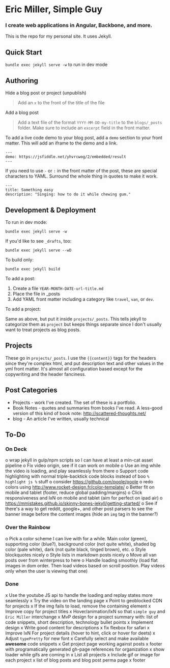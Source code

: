 # Eric Miller, Simple Guy
### I create web applications in Angular, Backbone, and more.

This is the repo for my personal site. It uses Jekyll.

## Quick Start

`bundle exec jekyll serve -w` to run in dev mode

## Authoring

Hide a blog post or project (unpublish)

> Add an `x` to the front of the title of the file

Add a blog post

> Add a text file of the format `YYYY-MM-DD-my-title` to the `blogs/_posts` folder. Make sure to include an `excerpt` field in the front matter.

To add a live code demo to your blog post, add a `demo` section to your front matter. This will add an iframe to the demo and a link.

    ---
    demo: https://jsfiddle.net/yhvrcwog/2/embedded/result
    ---

If you need to use `-` or `:` in the front matter of the post, these are special characters to YAML. Surround the whole thing in quotes to make it work.

    ---
    title: Something easy
    description: "Singing: how to do it while chewing gum."



## Development & Deployment

To run in dev mode:

    bundle exec jekyll serve -w

If you'd like to see `_drafts`, too:

    bundle exec jekyll serve --wD

To build only:

    bundle exec jekyll build

To add a post:

1. Create a file `YEAR-MONTH-DATE-url-title.md`
2. Place the file in _posts
3. Add YAML front matter including a category like `travel`, `van`, or `dev`.

To add a project:

Same as above, but put it inside `projects/_posts`. This tells jekyll to categorize them as `project` but keeps things separate since I don't usually want to treat projects as blog posts.



## Projects

These go in `projects/_posts`. I use the `{{content}}` tags for the headers since they're complex html, and put description text and other values in the yml front matter.
It's almost all configuration based except for the copywriting and the header fanciness.


## Post Categories

* Projects - work I've created. The set of these is a portfolio.
* Book Notes - quotes and summaries from books I've read. A less-good version of this kind of book note: http://scattered-thoughts.net/
* blog - An article I've written, usually technical

## To-Do

### On Deck
o wrap jekyll in gulp/npm scripts so I can have at least a min-cat asset pipeline
o Fix video origin, see if it can work on mobile
o Use an img while the video is loading, and play seamlessly from there
o Support code highlighting with normal triple-backtick code blocks instead of boo `% highlight js %` stuff
o consider https://github.com/poole/poole
o redo colors using http://www.rocket-design.fr/color-template/
o Better fit on mobile and tablet (footer, reduce global padding/margins)
o Click responsiveness and IxN on mobile and tablet (aim for perfect on ipad air)
o https://mmistakes.github.io/skinny-bones-jekyll/getting-started/
o See if there's a way to get reddit, google+, and other post parsers to see the banner image before the content images (hide an `img` tag in the banner?)

### Over the Rainbow
o Pick a color scheme I can live with for a while. Main color (green), supporting color (blue?), background color (not quite white), shaded bg color (pale white), dark (not quite black, tinged brown), etc.
o Style blockquotes nicely
o Style lists in markdown posts nicely
o Move all van posts over from winterpress to here
o Handle loading smoothly (load flat images in dom order. Then load videos based on scroll position. Play videos only when the user is viewing that one)


### Done
x Use the youtube JS api to handle the loading and replay states more seamlessly
x Try the video on the landing page
x Point to geoblocked CDN for projects
x If the img fails to load, remove the containing element
x Improve copy for project titles
x Hover/animation/IxN so that `simple guy` and `Eric Miller` interchange
x MvP design for a project summary with: list of code snippets, short description, technology bullet points
x Implement design
x Write good content for descriptions
x fix flexbox for safari
x Improve IxN For project details (hover to hint, click or hover for deets)
x Adjust `typePretty` for new font
x Carefully select and make available **awesome** code snippets
x Get project page working against posts
x footer with programatically generated gh-page references for organization
x show loader while gifs are coming in
x List all projects
x Include gif or image for each project
x list of blog posts and blog post perma page
x footer
